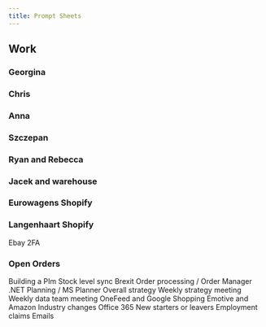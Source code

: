 ```yaml
---
title: Prompt Sheets
---
```


## Work
### Georgina
### Chris
### Anna
### Szczepan
### Ryan and Rebecca
### Jacek and warehouse
### Eurowagens Shopify
### Langenhaart Shopify
Ebay 2FA
### Open Orders
Building a PIm
Stock level sync
Brexit
Order processing / Order Manager .NET
Planning / MS Planner
Overall strategy
Weekly strategy meeting
Weekly data team meeting
OneFeed and Google Shopping
Emotive and Amazon
Industry changes
Office 365
New starters or leavers
Employment claims
Emails
###
